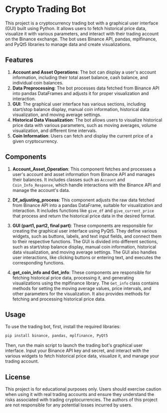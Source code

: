 # Crypto Trading Bot

This project is a cryptocurrency trading bot with a graphical user interface (GUI) built using Python. It allows users to fetch historical price data, visualize it with various parameters, and interact with their trading account on the Binance exchange. The bot uses Binance API, pandas, mplfinance, and PyQt5 libraries to manage data and create visualizations.

## Features

1. **Account and Asset Operations**: The bot can display a user's account information, including their total asset balance, cash balance, and individual coin balances.
2. **Data Preprocessing**: The bot processes data fetched from Binance API into pandas DataFrames and adjusts it for proper visualization and interaction.
3. **GUI**: The graphical user interface has various sections, including start/stop balance display, manual coin information, historical data visualization, and moving average settings.
4. **Historical Data Visualization**: The bot allows users to visualize historical price data with various parameters, such as moving averages, volume visualization, and different time intervals.
5. **Coin Information**: Users can fetch and display the current price of a given cryptocurrency.

## Components

1. **Account_Asset_Operation**: This component fetches and processes a user's account and asset information from Binance API and manages their balances. It includes classes such as `Account` and `Coin_Info_Response`, which handle interactions with the Binance API and manage the account's data.

2. **Df_adjusting_process**: This component adjusts the raw data fetched from Binance API into a pandas DataFrame, suitable for visualization and interaction. It includes functions like `give_df` and `give_current_price` that process and return the historical price data in the desired format.

3. **GUI (part1, part2, final part)**: These components are responsible for creating the graphical user interface using PyQt5. They define various widgets, such as buttons, labels, and text input fields, and connect them to their respective functions. The GUI is divided into different sections, such as start/stop balance display, manual coin information, historical data visualization, and moving average settings. The GUI also handles user interactions, like clicking buttons or entering text, and executes the corresponding functions.

4. **get_coin_info and Get_info**: These components are responsible for fetching historical price data, processing it, and generating visualizations using the mplfinance library. The `Get_info` class contains methods for setting the moving average values, price intervals, and other parameters for the visualization. It also provides methods for fetching and processing historical price data.

## Usage

To use the trading bot, first, install the required libraries:

```bash
pip install binance, pandas, mplfinance, PyQt5
```
Then, run the main script to launch the trading bot's graphical user interface. Input your Binance API key and secret, and interact with the various widgets to fetch historical price data, visualize it, and manage your trading account.

## License
This project is for educational purposes only. Users should exercise caution when using it with real trading accounts and ensure they understand the risks associated with trading cryptocurrencies. The authors of this project are not responsible for any potential losses incurred by users.
